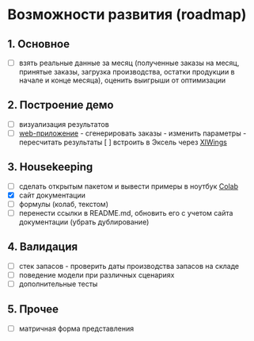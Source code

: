 # Возможности развития (roadmap)

## 1. Основное
    
 - [ ] взять реальные данные за месяц (полученные заказы на месяц, принятые заказы, загрузка производства, остатки продукции в начале и конце месяца), оценить выигрыши от оптимизации
 
## 2. Построение демо
 
- [ ] визуализация результатов
- [ ] [web-приложение](https://www.streamlit.io/)
       - сгенерировать заказы
       - изменить параметры 
       - пересчитать результаты
 [ ] встроить в Эксель через [XlWings](https://www.xlwings.org/)

## 3. Housekeeping

- [ ] сделать открытым пакетом и вывести примеры в ноутбук [Colab](https://colab.research.google.com/) 
- [x] сайт документации
- [ ] формулы (колаб, текстом)
- [ ] перенести ссылки в README.md, обновить его с учетом сайта документации (убрать дублирование)

## 4. Валидация
    
- [ ] стек запасов - проверить даты производства запасов на складе 
- [ ] поведение модели при различных сценариях
- [ ] дополнительные тесты

## 5. Прочее
    
- [ ] матричная форма представления 
